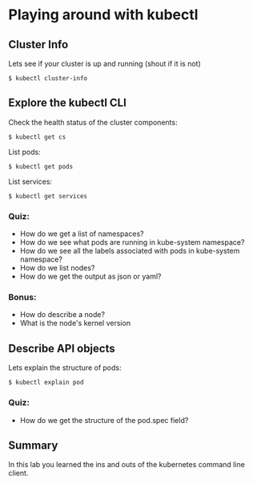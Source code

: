 # Playing around with kubectl

## Cluster Info
Lets see if your cluster is up and running (shout if it is not)
```
$ kubectl cluster-info
```

## Explore the kubectl CLI

Check the health status of the cluster components:

```
$ kubectl get cs
```

List pods:

```
$ kubectl get pods
```

List services:

```
$ kubectl get services
```

### Quiz:
* How do we get a list of namespaces?
* How do we see what pods are running in kube-system namespace?
* How do we see all the labels associated with pods in kube-system namespace?
* How do we list nodes?
* How do we get the output as json or yaml?

### Bonus:

* How do describe a node?
* What is the node's kernel version

## Describe API objects

Lets explain the structure of pods:
```
$ kubectl explain pod
```

### Quiz:
* How do we get the structure of the pod.spec field?

## Summary

In this lab you learned the ins and outs of the kubernetes command line client.